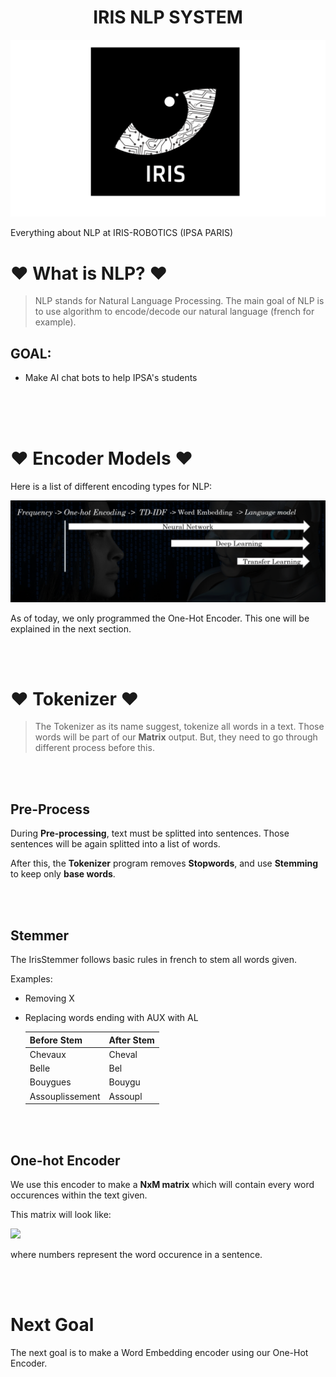 
<h1 align="center">IRIS NLP SYSTEM</h1>

![Thumbnail of Hacker](assets/images/thumbnail.png)


Everything about NLP at IRIS-ROBOTICS (IPSA PARIS)  

# ♥ What is NLP? ♥

> NLP stands for Natural Language Processing. The main goal of NLP is to 
> use algorithm to encode/decode our natural language (french for example).

## GOAL: 

* Make AI chat bots to help IPSA's students

<br><br><br>
# ♥ Encoder Models ♥
Here is a list of different encoding types for NLP:

![Thumbnail of Hacker](assets/images/course_1.png)

As of today, we only programmed the One-Hot Encoder.
This one will be explained in the next section.

<br><br>
# ♥ Tokenizer ♥

> The Tokenizer as its name suggest, tokenize all words in a text.
> Those words will be part of our **Matrix** output. But, they need to go through different process 
> before this.

<br><br>
## Pre-Process
During **Pre-processing**, text must be splitted into sentences. Those sentences will be again splitted into
a list of words. 

After this, the **Tokenizer** program removes **Stopwords**, and use **Stemming** to keep only **base words**.

<br><br>
## Stemmer

The IrisStemmer follows basic rules in french to stem all words given.

Examples:
* Removing X
* Replacing words ending with AUX with AL

  | Before Stem       | After Stem         
  |:-------------|:------------------
  | Chevaux      | Cheval
  | Belle        | Bel
  | Bouygues     | Bouygu      
  | Assouplissement  | Assoupl


<br><br>
## One-hot Encoder

We use this encoder to make a **NxM matrix** which will contain every word occurences
within the text given.

This matrix will look like:

<image src="assets/images/one-hot-encoder.png"></image>

where numbers represent the word occurence in a sentence.

<br><br>
# Next Goal

The next goal is to make a Word Embedding encoder using our One-Hot Encoder.